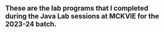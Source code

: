 ## These are the lab programs that I completed during the Java Lab sessions at MCKVIE for the 2023-24 batch.


